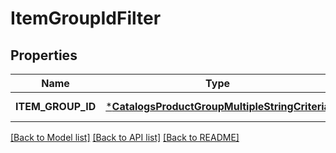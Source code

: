 # ItemGroupIdFilter

## Properties
Name | Type | Description | Notes
------------ | ------------- | ------------- | -------------
**ITEM_GROUP_ID** | [***CatalogsProductGroupMultipleStringCriteria**](.md) |  | [default to null]

[[Back to Model list]](../README.md#documentation-for-models) [[Back to API list]](../README.md#documentation-for-api-endpoints) [[Back to README]](../README.md)


